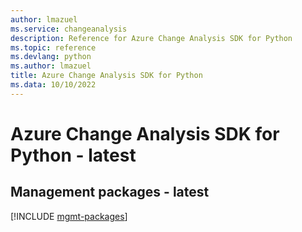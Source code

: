 ```yaml
---
author: lmazuel
ms.service: changeanalysis
description: Reference for Azure Change Analysis SDK for Python
ms.topic: reference
ms.devlang: python
ms.author: lmazuel
title: Azure Change Analysis SDK for Python
ms.data: 10/10/2022
---
```

# Azure Change Analysis SDK for Python - latest

## Management packages - latest
[!INCLUDE [mgmt-packages](change-analysis-mgmt-index.md)]